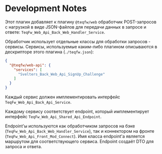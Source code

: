 # Development Notes

Этот плагин добавляет к плагину `@teqfw/web` обработчик POST-запросов с нагрузкой в виде JSON-файлов для передачи данных
в запросе и ответе: `TeqFw_Web_Api_Back_Web_Handler_Service`.

Обработчик использует отдельные классы для обработки запросов - сервисы. Сервисы, используемые каким-либо плагином
описываются в дескрипторе этого плагина (`./teqfw.json`):

```json
{
  "@teqfw/web-api": {
    "services": [
      "Svelters_Back_Web_Api_SignUp_Challenge"
    ]
  }
}
```

Каждый сервис должен имплементировать интерфейс `TeqFw_Web_Api_Back_Api_Service`.

Каждому сервису соответствует endpoint, который имплементирует интерфейс `TeqFw_Web_Api_Shared_Api_Endpoint`.

Endpoint'ы используются как обработчиком запросов на бэке (`TeqFw_Web_Api_Back_Web_Handler_Service`), так и коннектором
на фронте (`TeqFw_Web_Api_Front_Mod_Connect`). Имя класса endpoint'а является маршрутом для соответствующего сервиса.
Endpoint создаёт DTO для запроса и ответа.